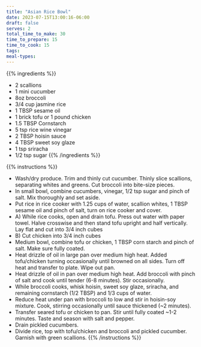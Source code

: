 ```yaml
---
title: "Asian Rice Bowl"
date: 2023-07-15T13:00:16-06:00
draft: false
serves: 2
total_time_to_make: 30
time_to_prepare: 15
time_to_cook: 15
tags:
meal-types:
---
```


{{% ingredients %}}
- 2 scallions
- 1 mini cucumber
- 8oz broccoli
- 3/4 cup jasmine rice
- 1 TBSP sesame oil
- 1 brick tofu or 1 pound chicken
- 1.5 TBSP Cornstarch
- 5 tsp rice wine vinegar
- 2 TBSP hoisin sauce
- 4 TBSP sweet soy glaze
- 1 tsp sriracha
- 1/2 tsp sugar
{{% /ingredients %}}

{{% instructions %}}
- Wash/dry produce. Trim and thinly cut cucumber. Thinly slice scallions, separating whites and greens. Cut broccoli into bite-size pieces.
- In small bowl, combine cucumbers, vinegar, 1/2 tsp sugar and pinch of salt. Mix thoroughly and set aside.
- Put rice in rice cooker with 1.25 cups of water, scallion whites, 1 TBSP sesame oil and pinch of salt, turn on rice cooker and cover.
- A) While rice cooks, open and drain tofu. Press out water with paper towel. Halve crosswise and then stand tofu upright and half vertically. Lay flat and cut into 3/4 inch cubes  
- B) Cut chicken into 3/4 inch cubes
- Medium bowl, combine tofu or chicken, 1 TBSP corn starch and pinch of salt. Make sure fully coated.
- Heat drizzle of oil in large pan over medium high heat. Added tofu/chicken turning occasionally until browned on all sides. Turn off heat and transfer to plate. Wipe out pan.
- Heat drizzle of oil in pan over medium high heat. Add broccoli with pinch of salt and cook until tender (6-8 minutes). Stir occasionally.
- While broccoli cooks, whisk hoisin, sweet soy glaze, sriracha, and remaining cornstarch (1/2 TBSP) and 1/3 cups of water.
- Reduce heat under pan with broccoli to low and stir in hoisin-soy mixture. Cook, stirring occasionally until sauce thickened (~2 minutes).
- Transfer seared tofu or chicken to pan. Stir until fully coated ~1-2 minutes. Taste and season with salt and pepper.
- Drain pickled cucumbers.
- Divide rice, top with tofu/chicken and broccoli and pickled cucumber. Garnish with green scallions.
{{% /instructions %}}
